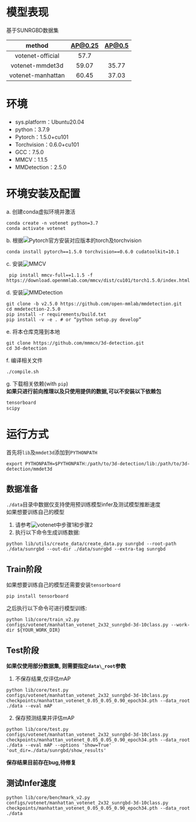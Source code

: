 # 模型表现
基于SUNRGBD数据集  

|method | AP@0.25 | AP@0.5 |
| :----: | :----: | :----: |
| votenet-official | 57.7 |  |
| votenet-mmdet3d | 59.07 | 35.77 |
| votenet-manhattan | 60.45 | 37.03 | 
# 环境

- sys.platform：Ubuntu20.04
- python：3.7.9
- Pytorch：1.5.0+cu101
- Torchvision：0.6.0+cu101
- GCC：7.5.0
- MMCV：1.1.5
- MMDetection：2.5.0

# 环境安装及配置
a. 创建conda虚拟环境并激活  
```shell
conda create -n votenet python=3.7
conda activate votenet
```
  
b. 根据![Pytorch官方](https://pytorch.org/get-started/locally/)安装对应版本的torch及torchvision  
```shell
conda install pytorch==1.5.0 torchvision==0.6.0 cudatoolkit=10.1
```
  
c. 安装![MMCV](https://github.com/open-mmlab/mmcv)  
```shell
 pip install mmcv-full==1.1.5 -f https://download.openmmlab.com/mmcv/dist/cu101/torch1.5.0/index.html
```
  
d. 安装![MMDetection](https://github.com/open-mmlab/mmdetection)  
```shell
git clone -b v2.5.0 https://github.com/open-mmlab/mmdetection.git
cd mmdetection-2.5.0
pip install -r requirements/build.txt
pip install -v -e . # or “python setup.py develop”
```
  
e. 将本仓库克隆到本地  
```shell
git clone https://github.com/mmmcn/3d-detection.git
cd 3d-detection
```
  
f. 编译相关文件  
```shell
./compile.sh
```
  
g. 下载相关依赖(with `pip`)  
**如果只进行前向推理以及只使用提供的数据,可以不安装以下依赖包**
```tex
tensorboard
scipy
```

# 运行方式
首先将`lib`及`mmdet3d`添加到`PYTHONPATH`  
```shell
export PYTHONPATH=$PYTHONPATH:/path/to/3d-detection/lib:/path/to/3d-detection/mmdet3d
```
## 数据准备
`./data`目录中数据仅支持使用预训练模型infer及测试模型推断速度  
如果想要训练自己的模型  
1. 请参考![votenet](https://github.com/facebookresearch/votenet/tree/master/sunrgbd)中步骤1和步骤2
2. 执行以下命令生成训练数据:
  ```shell
  python lib/utils/create_data/create_data.py sunrgbd --root-path ./data/sunrgbd --out-dir ./data/sunrgbd --extra-tag sunrgbd
  ```

## Train阶段 
如果想要训练自己的模型还需要安装`tensorboard`  
```shell
pip install tensorboard
```
之后执行以下命令可进行模型训练:  
```shell
python lib/core/train_v2.py configs/votenet/manhattan_votenet_2x32_sunrgbd-3d-10class.py --work-dir ${YOUR_WORK_DIR}
```  

## Test阶段
**如果仅使用部分数据集, 则需要指定`data\_root`参数**
1. 不保存结果,仅评估mAP
```shell
python lib/core/test.py configs/votenet/manhattan_votenet_2x32_sunrgbd-3d-10class.py checkpoints/manhattan_votenet_0.05_0.05_0.90_epoch34.pth --data_root ./data --eval mAP
```
2. 保存预测结果并评估mAP
```shell
python lib/core/test.py configs/votenet/manhattan_votenet_2x32_sunrgbd-3d-10class.py checkpoints/manhattan_votenet_0.05_0.05_0.90_epoch34.pth --data_root ./data --eval mAP --options 'show=True' 'out_dir=./data/sunrgbd/show_results'
```
**保存结果目前存在bug,待修复**
  
## 测试Infer速度
```shell
python lib/core/benchmark_v2.py configs/votenet/manhattan_votenet_2x32_sunrgbd-3d-10class.py checkpoints/manhattan_votenet_0.05_0.05_0.90_epoch34.pth --data_root ./data
```

